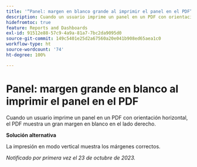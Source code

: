 ```yaml
---
title: '“Panel: margen en blanco grande al imprimir el panel en el PDF”'
description: Cuando un usuario imprime un panel en un PDF con orientación horizontal, el PDF muestra un gran margen en blanco en el lado derecho.
hidefromtoc: true
feature: Reports and Dashboards
exl-id: 91512e88-57c9-4a9a-81a7-7bc2da9095d0
source-git-commit: 149c5401e25d2a67560a20e041b908ed65aea1c0
workflow-type: ht
source-wordcount: '74'
ht-degree: 100%

---
```


# Panel: margen grande en blanco al imprimir el panel en el PDF

<!--Article by request-->

Cuando un usuario imprime un panel en un PDF con orientación horizontal, el PDF muestra un gran margen en blanco en el lado derecho.

**Solución alternativa**

La impresión en modo vertical muestra los márgenes correctos.

_Notificado por primera vez el 23 de octubre de 2023._
